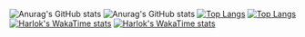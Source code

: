 ![Anurag's GitHub stats](https://github-readme-stats.vercel.app/api?username=RenanMRb&show=reviews,discussions_started,discussions_answered,prs_merged,prs_merged_percentage&show_icons=true&title_color=44FF00&icon_color=44FF00&text_color=00FFFF&bg_color=000000&border_color=00FFFF&locale=pt-br&border&card_width=500px)
![Anurag's GitHub stats](https://github-readme-stats.vercel.app/api?username=RenanMRb&show=reviews,discussions_started,discussions_answered,prs_merged,prs_merged_percentage&show_icons=true&title_color=44FF00&icon_color=44FF00&text_color=00FFFF&bg_color=000000&border_color=00FFFF&border&card_width=500px)
[![Top Langs](https://github-readme-stats.vercel.app/api/top-langs/?username=RenanMRb&layout=donut-vertical&show_icons=true&title_color=44FF00&icon_color=44FF00&text_color=00FFFF&bg_color=000000&border_color=00FFFF&locale=pt-br&border&card_width=500px)](https://github.com/RenanMRb/github-readme-stats)
[![Top Langs](https://github-readme-stats.vercel.app/api/top-langs/?username=RenanMRb&layout=donut-vertical&show_icons=true&title_color=44FF00&icon_color=44FF00&text_color=00FFFF&bg_color=000000&border_color=00FFFF&border&card_width=500px)](https://github.com/RenanMRb/github-readme-stats)
[![Harlok's WakaTime stats](https://github-readme-stats.vercel.app/api/wakatime?username=@RenanMRb&show=reviews,discussions_started,discussions_answered,prs_merged,prs_merged_percentage&show_icons=true&title_color=44FF00&icon_color=44FF00&text_color=00FFFF&bg_color=000000&border_color=00FFFF&locale=pt-br&border&card_width=500px)](https://github.com/RenanMRb/github-readme-stats)
[![Harlok's WakaTime stats](https://github-readme-stats.vercel.app/api/wakatime?username=RenanMRb&show=reviews,discussions_started,discussions_answered,prs_merged,prs_merged_percentage&show_icons=true&title_color=44FF00&icon_color=44FF00&text_color=00FFFF&bg_color=000000&border_color=00FFFF&border&card_width=500px)](https://github.com/RenanMRb/github-readme-stats)
